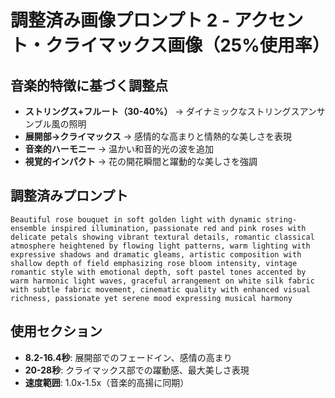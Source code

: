 # 調整済み画像プロンプト 2 - アクセント・クライマックス画像（25%使用率）

## 音楽的特徴に基づく調整点
- **ストリングス+フルート（30-40%）** → ダイナミックなストリングスアンサンブル風の照明
- **展開部→クライマックス** → 感情的な高まりと情熱的な美しさを表現
- **音楽的ハーモニー** → 温かい和音的光の波を追加
- **視覚的インパクト** → 花の開花瞬間と躍動的な美しさを強調

## 調整済みプロンプト
```
Beautiful rose bouquet in soft golden light with dynamic string-ensemble inspired illumination, passionate red and pink roses with delicate petals showing vibrant textural details, romantic classical atmosphere heightened by flowing light patterns, warm lighting with expressive shadows and dramatic gleams, artistic composition with shallow depth of field emphasizing rose bloom intensity, vintage romantic style with emotional depth, soft pastel tones accented by warm harmonic light waves, graceful arrangement on white silk fabric with subtle fabric movement, cinematic quality with enhanced visual richness, passionate yet serene mood expressing musical harmony
```

## 使用セクション
- **8.2-16.4秒**: 展開部でのフェードイン、感情の高まり
- **20-28秒**: クライマックス部での躍動感、最大美しさ表現
- **速度範囲**: 1.0x-1.5x（音楽的高揚に同期）